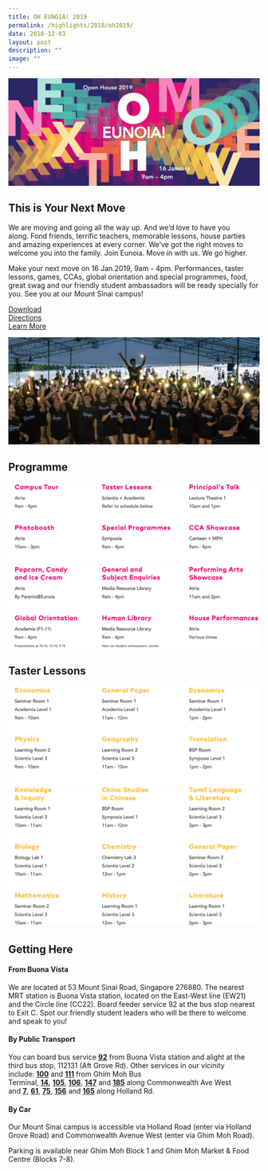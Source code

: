 ```yaml
---
title: OH EUNOIA! 2019
permalink: /highlights/2018/oh2019/
date: 2018-12-03
layout: post
description: ""
image: ""
---
```

![](/images/OH2019_Banner_5k.png)

## This is Your Next Move

We are moving and going all the way up. And we’d love to have you along. Fond friends, terrific teachers, memorable lessons, house parties and amazing experiences at every corner. We’ve got the right moves to welcome you into the family. Join Eunoia. Move in with us. We go higher.

Make your next move on 16 Jan 2019, 9am - 4pm. Performances, taster lessons, games, CCAs, global orientation and special programmes, food, great swag and our friendly student ambassadors will be ready specially for you. See you at our Mount Sinai campus!

[Download](/files/OH2019-Programme.pdf)   
[Directions](#Directions)   
[Learn More](https://eunoiajc.moe.edu.sg/nextmove/)

![](/images/OH2019_Lights.jpg)

## Programme

![](/images/19-prog-1-1.png)
![](/images/19-prog-2.png)


## Taster Lessons

![](/images/19-tl-1.png)
![](/images/19-tl-2.png)



## Getting Here

#### From Buona Vista

We are located at 53 Mount Sinai Road, Singapore 276880. The nearest MRT station is Buona Vista station, located on the East-West line (EW21) and the Circle line (CC22). Board feeder service 92 at the bus stop nearest to Exit C. Spot our friendly student leaders who will be there to welcome and speak to you!

#### By Public Transport

You can board bus service **[92](https://www.transitlink.com.sg/eservice/eguide/service_route.php?service=92)** from Buona Vista station and alight at the third bus stop, 112131 (Aft Grove Rd). Other services in our vicinity include: **[100](https://www.transitlink.com.sg/eservice/eguide/service_route.php?service=100)** and **[111](https://www.transitlink.com.sg/eservice/eguide/service_route.php?service=111)** from Ghim Moh Bus Terminal, **[14](https://www.transitlink.com.sg/eservice/eguide/service_route.php?service=14),** [**105**](https://www.transitlink.com.sg/eservice/eguide/service_route.php?service=105), [**106**](https://www.transitlink.com.sg/eservice/eguide/service_route.php?service=106), [**147**](https://www.transitlink.com.sg/eservice/eguide/service_route.php?service=147) and **[185](https://www.transitlink.com.sg/eservice/eguide/service_route.php?service=185)** along Commonwealth Ave West and [**7**](https://www.sbstransit.com.sg/journeyplan/servicedetails.aspx?serviceno=007), [**61**](https://www.transitlink.com.sg/eservice/eguide/service_route.php?service=61), [**75**](https://www.transitlink.com.sg/eservice/eguide/service_route.php?service=75), [**156**](https://www.transitlink.com.sg/eservice/eguide/service_route.php?service=156) and **[165](https://www.transitlink.com.sg/eservice/eguide/service_route.php?service=165)** along Holland Rd.

#### By Car

Our Mount Sinai campus is accessible via Holland Road (enter via Holland Grove Road) and Commonwealth Avenue West (enter via Ghim Moh Road).

Parking is available near Ghim Moh Block 1 and Ghim Moh Market & Food Centre (Blocks 7-8).